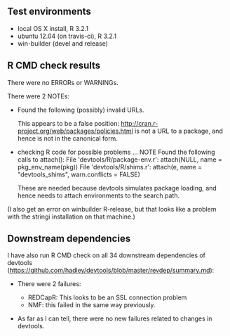 ## Test environments
* local OS X install, R 3.2.1
* ubuntu 12.04 (on travis-ci), R 3.2.1
* win-builder (devel and release)

## R CMD check results
There were no ERRORs or WARNINGs. 

There were 2 NOTEs:

* Found the following (possibly) invalid URLs.

  This appears to be a false position: 
  http://cran.r-project.org/web/packages/policies.html is not a URL to
  a package, and hence is not in the canonical form.

* checking R code for possible problems ... NOTE
  Found the following calls to attach():
    File 'devtools/R/package-env.r':
      attach(NULL, name = pkg_env_name(pkg))
    File 'devtools/R/shims.r':
      attach(e, name = "devtools_shims", warn.conflicts = FALSE)

  These are needed because devtools simulates package loading, and hence
  needs to attach environments to the search path.

(I also get an error on winbuilder R-release, but that looks like a problem with the stringi installation on that machine.)

## Downstream dependencies
I have also run R CMD check on all 34 downstream dependencies of devtools 
(https://github.com/hadley/devtools/blob/master/revdep/summary.md):

* There were 2 failures: 
  
  * REDCapR: This looks to be an SSL connection problem
  * NMF: this failed in the same way previously.

* As far as I can tell, there were no new failures related to changes in 
  devtools.
  
